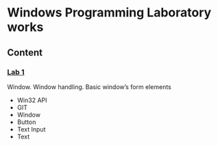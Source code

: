 # Windows Programming Laboratory works

## Content

### [Lab 1](https://github.com/UnnemotionalHyena/WP/tree/master/lab%231)
Window. Window handling. Basic window’s form elements
  * Win32 API
  * GIT
  * Window
  * Button
  * Text Input
  * Text
